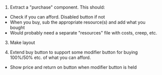 1. Extract a "purchase" component. This should:
 * Check if you can afford. Disabled button if not
 * When you buy, sub the appropriate resource(s) and add what you bought
 * Would probably need a separate "resources" file with costs, creep, etc.

3. Make layout

4. Extend buy button to support some modifier button for buying 100%/50% etc. of what you can afford.
 * Show price and return on button when modifier button is held
